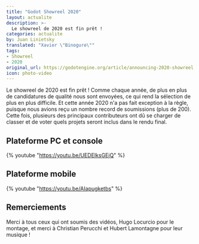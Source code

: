 ```yaml
---
title: "Godot Showreel 2020"
layout: actualite
description: >-
  Le showreel de 2020 est fin prêt !
categories: actualite
by: Juan Linietsky 
translated: "Xavier \"Binogure\""
tags:
- Showreel
- 2020
original_url: https://godotengine.org/article/announcing-2020-showreel
icon: photo-video
---
```


Le showreel de 2020 est fin prêt ! Comme chaque année, de plus en plus de candidatures de qualité nous sont envoyées, ce qui rend la sélection de plus en plus difficile. Et cette année 2020 n'a pas fait exception à la règle, puisque nous avions reçu un nombre record de soumissions (plus de 200). Cette fois, plusieurs des principaux contributeurs ont dû se charger de classer et de voter quels projets seront inclus dans le rendu final.

## Plateforme PC et console

{% youtube "https://youtu.be/UEDEIksGEjQ" %}

## Plateforme mobile

{% youtube "https://youtu.be/AIapugketbs" %}


## Remerciements

Merci à tous ceux qui ont soumis des vidéos, Hugo Locurcio pour le montage, et merci à Christian Perucchi et Hubert Lamontagne pour leur musique !
